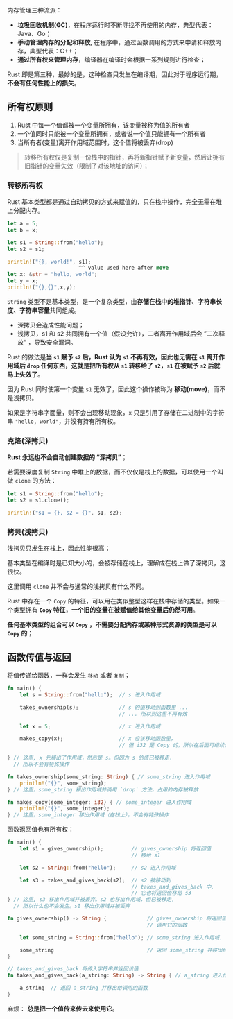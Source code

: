 内存管理三种流派：

- **垃圾回收机制(GC)**，在程序运行时不断寻找不再使用的内存，典型代表：Java、Go；
- **手动管理内存的分配和释放**, 在程序中，通过函数调用的方式来申请和释放内存，典型代表：C++；
- **通过所有权来管理内存**，编译器在编译时会根据一系列规则进行检查；

Rust 即是第三种，最妙的是，这种检查只发生在编译期，因此对于程序运行期，**不会有任何性能上的损失**。

## 所有权原则

1. Rust 中每一个值都被一个变量所拥有，该变量被称为值的所有者
2. 一个值同时只能被一个变量所拥有，或者说一个值只能拥有一个所有者
3. 当所有者(变量)离开作用域范围时，这个值将被丢弃(drop)

> 转移所有权仅是复制一份栈中的指针，再将新指针赋予新变量，然后让拥有旧指针的变量失效（限制了对该地址的访问）；

### 转移所有权

Rust 基本类型都是通过自动拷贝的方式来赋值的，只在栈中操作，完全无需在堆上分配内存。

```rust
let a = 5;
let b = x;

let s1 = String::from("hello");
let s2 = s1;

println!("{}, world!", s1);
                       ^^ value used here after move
let x: &str = "hello, world";
let y = x;
println!("{},{}",x,y);
```

`String` 类型不是基本类型，是一个复杂类型，由**存储在栈中的堆指针**、**字符串长度**、**字符串容量**共同组成。

- 深拷贝会造成性能问题；
- 浅拷贝，s1 和 s2 共同拥有一个值（假设允许），二者离开作用域后会 ”二次释放“ ，导致安全漏洞。

Rust 的做法是**当 `s1` 赋予 `s2` 后，Rust 认为 `s1` 不再有效，因此也无需在 `s1` 离开作用域后 `drop` 任何东西，这就是把所有权从 `s1` 转移给了 `s2`，`s1` 在被赋予 `s2` 后就马上失效了**。

因为 Rust 同时使第一个变量 `s1` 无效了，因此这个操作被称为 **移动(move)**，而不是浅拷贝。

如果是字符串字面量，则不会出现移动现象，`x` 只是引用了存储在二进制中的字符串 `"hello, world"`，并没有持有所有权。

### 克隆(深拷贝)

**Rust 永远也不会自动创建数据的 “深拷贝”**；

若需要深度复制 `String` 中堆上的数据，而不仅仅是栈上的数据，可以使用一个叫做 `clone` 的方法：

```rust
let s1 = String::from("hello");
let s2 = s1.clone();

println!("s1 = {}, s2 = {}", s1, s2);
```

### 拷贝(浅拷贝)

浅拷贝只发生在栈上，因此性能很高；

基本类型在编译时是已知大小的，会被存储在栈上，理解成在栈上做了深拷贝，这很快。

这里调用 `clone` 并不会与通常的浅拷贝有什么不同。

Rust 中存在一个 `Copy` 的特征，可以用在类似整型这样在栈中存储的类型。如果一个类型拥有 **`Copy` 特征，一个旧的变量在被赋值给其他变量后仍然可用**。

**任何基本类型的组合可以 `Copy` ，不需要分配内存或某种形式资源的类型是可以 `Copy` 的**；

## 函数传值与返回

将值传递给函数，一样会发生 `移动` 或者 `复制`；

```rust
fn main() {
    let s = String::from("hello");  // s 进入作用域

    takes_ownership(s);             // s 的值移动到函数里 ...
                                    // ... 所以到这里不再有效

    let x = 5;                      // x 进入作用域

    makes_copy(x);                  // x 应该移动函数里，
                                    // 但 i32 是 Copy 的，所以在后面可继续使用 x

} // 这里, x 先移出了作用域，然后是 s。但因为 s 的值已被移走，
  // 所以不会有特殊操作

fn takes_ownership(some_string: String) { // some_string 进入作用域
    println!("{}", some_string);
} // 这里，some_string 移出作用域并调用 `drop` 方法。占用的内存被释放

fn makes_copy(some_integer: i32) { // some_integer 进入作用域
    println!("{}", some_integer);
} // 这里，some_integer 移出作用域（在栈上）。不会有特殊操作
```

函数返回值也有所有权：

```rust
fn main() {
    let s1 = gives_ownership();         // gives_ownership 将返回值
                                        // 移给 s1

    let s2 = String::from("hello");     // s2 进入作用域

    let s3 = takes_and_gives_back(s2);  // s2 被移动到
                                        // takes_and_gives_back 中,
                                        // 它也将返回值移给 s3
} // 这里, s3 移出作用域并被丢弃。s2 也移出作用域，但已被移走，
  // 所以什么也不会发生。s1 移出作用域并被丢弃

fn gives_ownership() -> String {             // gives_ownership 将返回值移动给
                                             // 调用它的函数

    let some_string = String::from("hello"); // some_string 进入作用域.

    some_string                              // 返回 some_string 并移出给调用的函数
}

// takes_and_gives_back 将传入字符串并返回该值
fn takes_and_gives_back(a_string: String) -> String { // a_string 进入作用域

    a_string  // 返回 a_string 并移出给调用的函数
}
```

麻烦： **总是把一个值传来传去来使用它**。
